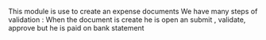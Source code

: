 <p>This module is use to create an expense documents We have many steps of validation : When the document is create he is open an submit , validate, approve but he is paid on bank statement</p>
